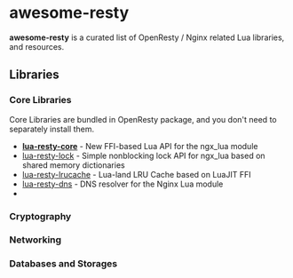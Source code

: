 # awesome-resty

**awesome-resty** is a curated list of OpenResty / Nginx related Lua libraries, and resources.

## Libraries

### Core Libraries

Core Libraries are bundled in OpenResty package, and you don't need to separately install them.

* **[lua-resty-core](https://github.com/openresty/lua-resty-core)** - New FFI-based Lua API for the ngx_lua module
* [lua-resty-lock](https://github.com/openresty/lua-resty-lock) - Simple nonblocking lock API for ngx_lua based on shared memory dictionaries
* [lua-resty-lrucache](https://github.com/openresty/lua-resty-lrucache) - Lua-land LRU Cache based on LuaJIT FFI
* [lua-resty-dns](https://github.com/openresty/lua-resty-dns) - DNS resolver for the Nginx Lua module
* 

### Cryptography

### Networking

### Databases and Storages


